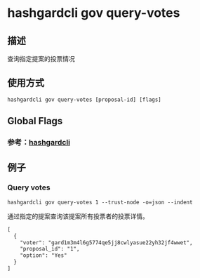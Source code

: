 # hashgardcli gov query-votes

## 描述

查询指定提案的投票情况

## 使用方式

```
hashgardcli gov query-votes [proposal-id] [flags]
```

## Global Flags

 ### 参考：[hashgardcli](../README.md)

## 例子

### Query votes

```shell
hashgardcli gov query-votes 1 --trust-node -o=json --indent
```

通过指定的提案查询该提案所有投票者的投票详情。

```txt
[
  {
    "voter": "gard1m3m4l6g5774qe5jj8cwlyasue22yh32jf4wwet",
    "proposal_id": "1",
    "option": "Yes"
  }
]
```
